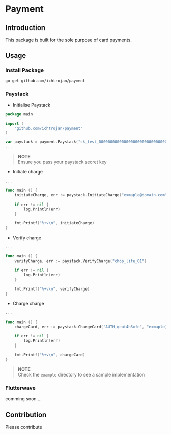 # Payment

## Introduction

This package is built for the sole purpose of card payments.

## Usage

### Install Package

```bash
go get github.com/ichtrojan/payment
```

### Paystack

* Initialise Paystack

```go
package main

import (
	"github.com/ichtrojan/payment"
)

var paystack = payment.Paystack("sk_test_000000000000000000000000000000")
...
```

>**NOTE**<br/>
>Ensure you pass your paystack secret key

* Initiate charge

```go
...

func main () {
    initiateCharge, err := paystack.InitiateCharge("exmaple@domain.com", "chop_life_01")
    	
    if err != nil {
        log.Println(err)
    }

    fmt.Printf("%+v\n", initiateCharge)
}
```

* Verify charge

```go
...

func main () {
    verifyCharge, err := paystack.VerifyCharge("chop_life_01")
    
    if err != nil {
        log.Println(err)
    }

    fmt.Printf("%+v\n", verifyCharge)
}
```

* Charge charge

```go
...

func main () {
    chargeCard, err := paystack.ChargeCard("AUTH_qeut4h3xfn", "exmaple@domain.com", 9000)
    
    if err != nil {
        log.Println(err)
    }

    fmt.Printf("%+v\n", chargeCard)
}
```

>**NOTE**<br/>
>Check the `example` directory to see a sample implementation

### Flutterwave

comming soon....

## Contribution

Please contribute 



